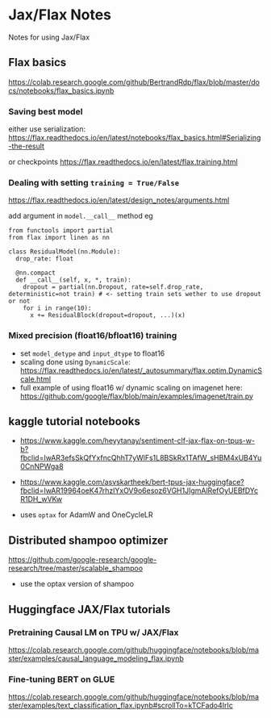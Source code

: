 # Jax/Flax Notes

Notes for using Jax/Flax

## Flax basics
https://colab.research.google.com/github/BertrandRdp/flax/blob/master/docs/notebooks/flax_basics.ipynb

### Saving best model
either use serialization: https://flax.readthedocs.io/en/latest/notebooks/flax_basics.html#Serializing-the-result

or checkpoints https://flax.readthedocs.io/en/latest/flax.training.html

### Dealing with setting `training = True/False`
https://flax.readthedocs.io/en/latest/design_notes/arguments.html

add argument in `model.__call__` method eg 
```
from functools import partial
from flax import linen as nn

class ResidualModel(nn.Module):
  drop_rate: float

  @nn.compact
  def __call__(self, x, *, train):
    dropout = partial(nn.Dropout, rate=self.drop_rate, deterministic=not train) # <- setting train sets wether to use dropout or not
    for i in range(10):
      x += ResidualBlock(dropout=dropout, ...)(x)
```

### Mixed precision (float16/bfloat16) training
- set `model_detype` and `input_dtype` to float16
- scaling done using `DynamicScale`: https://flax.readthedocs.io/en/latest/_autosummary/flax.optim.DynamicScale.html
- full example of using float16 w/ dynamic scaling on imagenet here: https://github.com/google/flax/blob/main/examples/imagenet/train.py


## kaggle tutorial notebooks
- https://www.kaggle.com/heyytanay/sentiment-clf-jax-flax-on-tpus-w-b?fbclid=IwAR3efsSkQfYxfncQhhT7yWlFs1L8BSkRx1TAfW_sHBM4xUB4Yu0CnNPWga8
- https://www.kaggle.com/asvskartheek/bert-tpus-jax-huggingface?fbclid=IwAR19964oeK47rhzlYxOV9o6esoz6VGH1JIgmAlRefOyUEBfDYcR1DH_wVKw

- uses `optax` for AdamW and OneCycleLR


## Distributed shampoo optimizer
https://github.com/google-research/google-research/tree/master/scalable_shampoo

- use the optax version of shampoo

## Huggingface JAX/Flax tutorials

### Pretraining Causal LM on TPU w/ JAX/Flax
https://colab.research.google.com/github/huggingface/notebooks/blob/master/examples/causal_language_modeling_flax.ipynb

### Fine-tuning BERT on GLUE 
https://colab.research.google.com/github/huggingface/notebooks/blob/master/examples/text_classification_flax.ipynb#scrollTo=kTCFado4IrIc
